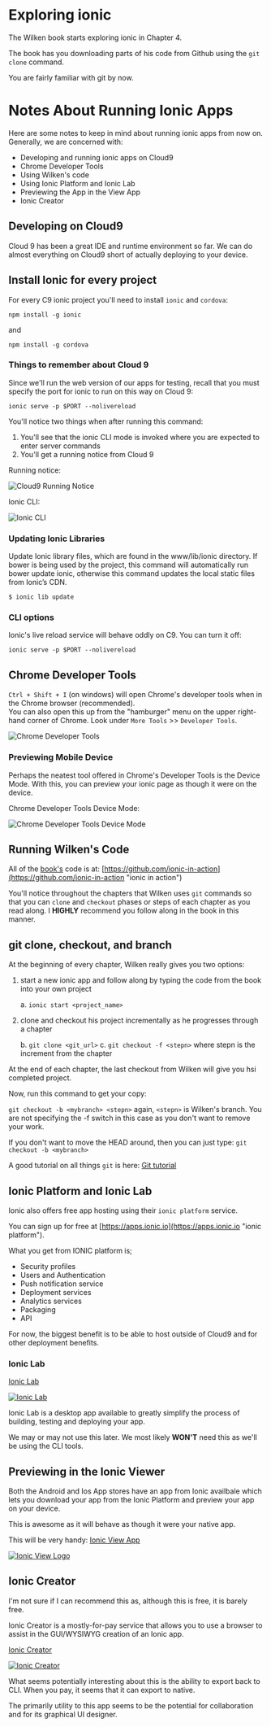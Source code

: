 # Exploring ionic

The Wilken book starts exploring ionic in Chapter 4.

The book has you downloading parts of his code from Github using the `git clone` command.

You are fairly familiar with git by now.

# Notes About Running Ionic Apps

Here are some notes to keep in mind about running ionic apps from now on.  Generally, we are concerned with:

* Developing and running ionic apps on Cloud9
* Chrome Developer Tools
* Using Wilken's code
* Using Ionic Platform and Ionic Lab
* Previewing the App in the View App
* Ionic Creator

## Developing on Cloud9

Cloud 9 has been a great IDE and runtime environment so far.  We can do almost 
everything on Cloud9 short of actually deploying to your device.

## Install Ionic for every project

For every C9 ionic project you'll need to install `ionic` and `cordova`:

`npm install -g ionic`
 
 and 
 
 `npm install -g cordova`

### Things to remember about Cloud 9

Since we'll run the web version of our apps for testing, recall that you must specify the port for ionic to run on this way on Cloud 9:

`ionic serve -p $PORT --nolivereload`

You'll notice two things when after running this command:
1. You'll see that the ionic CLI mode is invoked where you are expected to enter server commands
2. You'll get a running notice from Cloud 9

Running notice:

![Cloud9 Running Notice](http://i39.photobucket.com/albums/e188/ahuimanu/Cloud9-RunningNotice_zpsohxygrzo.png "Cloud9 Running Notice")

Ionic CLI:

![Ionic CLI](http://i39.photobucket.com/albums/e188/ahuimanu/Ionic%20CLI_zpsrbusjuox.png "Ionic CLI")

### Updating Ionic Libraries

Update Ionic library files, which are found in the www/lib/ionic directory. If bower is being used
by the project, this command will automatically run bower update ionic, otherwise this command updates
the local static files from Ionic’s CDN.

`$ ionic lib update`

### CLI options

Ionic's live reload service will behave oddly on C9.  You can turn it off:

`ionic serve -p $PORT --nolivereload`

## Chrome Developer Tools

`Ctrl + Shift + I` (on windows) will open Chrome's developer tools when in the Chrome browser (recommended).  
You can also open this up from the "hamburger" menu on the upper right-hand corner 
of Chrome.  Look under `More Tools` >> `Developer Tools`.

![Chrome Developer Tools](http://i39.photobucket.com/albums/e188/ahuimanu/Chrome-Developer-Tools_zps8sfpqiad.png "Chrome Developer Tools")

### Previewing Mobile Device

Perhaps the neatest tool offered in Chrome's Developer Tools is the Device Mode. With this, 
you can preview your ionic page as though it were on the device.

Chrome Developer Tools Device Mode:

![Chrome Developer Tools Device Mode](http://i39.photobucket.com/albums/e188/ahuimanu/Chrome-Developer-Tools-Device-Mode_zpsletlgav7.png "Chrome Developer Tools Device Mode")

## Running Wilken's Code

All of the [book's](https://www.manning.com/books/ionic-in-action "Ionic in Action") code is at: [https://github.com/ionic-in-action](https://github.com/ionic-in-action "ionic in action")

You'll notice throughout the chapters that Wilken uses `git` commands so that you can
`clone` and `checkout` phases or steps of each chapter as you read along.  I __HIGHLY__ recommend you follow along in the book in this manner.

## git clone, checkout, and branch

At the beginning of every chapter, Wilken really gives you two options:

1. start a new ionic app and follow along by typing the code from the book into your own project
   
    a. `ionic start <project_name>`

2. clone and checkout his project incrementally as he progresses through a chapter
   
    b. `git clone <git_url>`
   c. `git checkout -f <stepn>` where stepn is the increment from the chapter

At the end of each chapter, the last checkout from Wilken will give you hsi completed project.

Now, run this command to get your copy:

`git checkout -b <mybranch> <stepn>` again, `<stepn>` is Wilken's branch. You are not specifying the -f switch in this case as you don't want to remove your work.

If you don't want to move the HEAD around, then you can just type: `git checkout -b <mybranch>`

A good tutorial on all things `git` is here: [Git tutorial](https://www.atlassian.com/git/tutorials/what-is-version-control "Git tutorial")

## Ionic Platform and Ionic Lab

Ionic also offers free app hosting using their `ionic platform` service.

You can sign up for free at [https://apps.ionic.io](https://apps.ionic.io "ionic platform").

What you get from IONIC platform is;

* Security profiles
* Users and Authentication
* Push notification service
* Deployment services
* Analytics services
* Packaging
* API
 
For now, the biggest benefit is to be able to host outside of Cloud9 and for other deployment benefits.

### Ionic Lab

[Ionic Lab](http://lab.ionic.io/ "Ionic Lab")

[![Ionic Lab](http://lab.ionic.io/images/touch/chrome-touch-icon-192x192.png "Ionic Lab")](http://lab.ionic.io/)

Ionic Lab is a desktop app available to greatly simplify the process of building, testing and deploying your app.

We may or may not use this later.  We most likely __WON'T__ need this as we'll be using the CLI tools.

## Previewing in the Ionic Viewer

Both the Android and Ios App stores have an app from Ionic availbale which lets you 
download your app from the Ionic Platform and preview your app on your device.

This is awesome as it will behave as though it were your native app.

This will be very handy: [Ionic View App](http://view.ionic.io/ "Ionic View App")

[![Ionic View Logo](http://view.ionic.io/ionicview-logo.png "Ionic View Logo")](http://view.ionic.io/)

## Ionic Creator

I'm not sure if I can recommend this as, although this is free, it is barely free.

Ionic Creator is a mostly-for-pay service that allows you to use a browser to 
assist in the GUI/WYSIWYG creation of an Ionic app.

[Ionic Creator](https://creator.ionic.io "Ionic Creator")

[![Ionic Creator](https://creator.ionic.io/img/creator-preview.png "Ionic Creator")](https://creator.ionic.io)

What seems potentially interesting about this is the ability to export back to CLI.  When you pay, it seems that 
it can export to native.

The primarily utility to this app seems to be the potential for collaboration and for its graphical UI designer.

